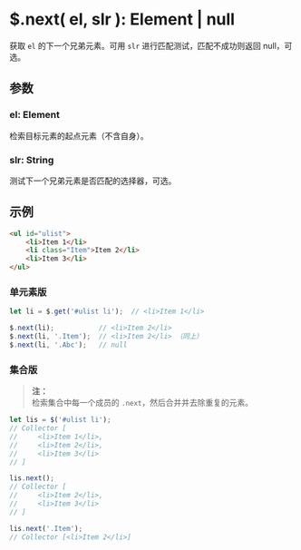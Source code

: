 # $.next( el, slr ): Element | null

获取 `el` 的下一个兄弟元素。可用 `slr` 进行匹配测试，匹配不成功则返回 null，可选。


## 参数

### el: Element

检索目标元素的起点元素（不含自身）。


### slr: String

测试下一个兄弟元素是否匹配的选择器，可选。


## 示例

```html
<ul id="ulist">
    <li>Item 1</li>
    <li class="Item">Item 2</li>
    <li>Item 3</li>
</ul>
```


### 单元素版

```js
let li = $.get('#ulist li');  // <li>Item 1</li>

$.next(li);           // <li>Item 2</li>
$.next(li, '.Item');  // <li>Item 2</li> （同上）
$.next(li, '.Abc');   // null
```


### 集合版

> **注：**<br>
> 检索集合中每一个成员的 `.next`，然后合并并去除重复的元素。

```js
let lis = $('#ulist li');
// Collector [
//     <li>Item 1</li>,
//     <li>Item 2</li>,
//     <li>Item 3</li>
// ]

lis.next();
// Collector [
//     <li>Item 2</li>,
//     <li>Item 3</li>
// ]

lis.next('.Item');
// Collector [<li>Item 2</li>]
```
